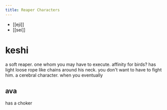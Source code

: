 ```yaml
---
title: Reaper Characters 
---
```

- [[eji]]
- [[sei]]

# keshi
a soft reaper. one whom you may have to execute. affinity for birds?
has light loose rope like chains around his neck. 
you don't want to have to fight him. a cerebral character. when you eventually 

## ava
has a choker 


